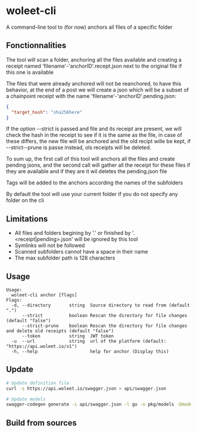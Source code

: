 # woleet-cli

A command-line tool to (for now) anchors all files of a specific folder  

## Fonctionnalities

The tool will scan a folder, anchoring all the files available and creating a receipt named 'filename'-'anchorID'.recept.json next to the original file if this one is available  

The files that were already anchored will not be reanchored, to have this behavior, at the end of a post we will create a json which will be a subset of a chainpoint receipt with the name 'filename'-'anchorID'.pending.json:
```json
{
  "target_hash": "sha256here"
}
```

If the option --strict is passed and file and its receipt are present, we will check the hash in the receipt to see if it is the same as the file, in case of these differs, the new file will be anchored and the old recipt wille be kept, if --strict--prune is passe instead, ols receipts will be deleted.  

To sum up, the first call of this tool will anchors all the files and create pending jsons, and the second call will gather all the receipt for these files if they are available and if they are it wil deletes the pending.json file

Tags will be added to the anchors according the names of the subfolders  

By default the tool will use your current folder if you do not specify any folder on the cli  

## Limitations

- All files and folders begining by '.' or finished by '.<receipt|pending>.json' will be ignored by this tool  
- Symlinks will not be followed  
- Scanned subfolders cannot have a space in their name  
- The max subfolder path is 128 characters  

## Usage

```
Usage:
  woleet-cli anchor [flags]
Flags:
  -d, --directory       string  Source directory to read from (default ".")
      --strict          boolean Rescan the directory for file changes (default "false")
      --strict-prune    boolean Rescan the directory for file changes and delete old receipts (default "false")
      --token           string  JWT token
  -u  --url             string  url of the platform (default: "https://api.woleet.io/v1")
  -h, --help                    help for anchor (Display this)
```



## Update

```bash
# Update definition file
curl -s https://api.woleet.io/swagger.json > api/swagger.json

# Update models
swagger-codegen generate -i api/swagger.json -l go -o pkg/models -Dmodels -DmodelDocs=false -DpackageName=models
```

## Build from sources